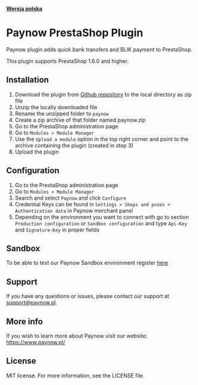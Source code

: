 [**Wersja polska**][ext0]
# Paynow PrestaShop Plugin

Paynow plugin adds quick bank transfers and BLIK payment to PrestaShop.

This plugin supports PrestaShop 1.6.0 and higher.

## Installation
1. Download the plugin from [Github repository][ext1] to the local directory as zip file
2. Unzip the locally downloaded file
3. Rename the unzipped folder to `paynow`
4. Create a zip archive of that folder named paynow.zip
5. Go to the PrestaShop administration page
6. Go to `Modules > Module Manager`
7. Use the `Upload a module` option in the top right corner and point to the archive containing the plugin (created in step 3)
8. Upload the plugin

## Configuration
1. Go to the PrestaShop administration page
2. Go to `Modules > Module Manager`
3. Search and select `Paynow` and click `Configure`
4. Credential Keys can be found in `Settings > Shops and poses > Authentication data` in Paynow merchant panel
5. Depending on the environment you want to connect with go to section `Production configuration` or `Sandbox configuration` and type `Api-Key` and `Signature-Key` in proper fields

## Sandbox
To be able to test our Paynow Sandbox environment register [here][ext2]

## Support
If you have any questions or issues, please contact our support at support@paynow.pl.

## More info
If you wish to learn more about Paynow visit our website: https://www.paynow.pl/

## License
MIT license. For more information, see the LICENSE file.

[ext0]: README.md
[ext1]: https://github.com/pay-now/paynow-prestashop/releases/latest
[ext2]: https://panel.sandbox.paynow.pl/auth/register